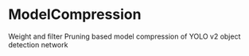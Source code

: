 # ModelCompression
Weight and filter Pruning based model compression of YOLO v2 object detection network
